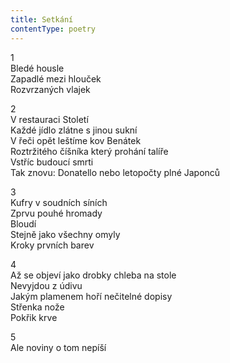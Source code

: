 ```yaml
---
title: Setkání
contentType: poetry
---
```


<section>

1  
Bledé housle  
Zapadlé mezi hlouček  
Rozvrzaných vlajek

</section>

<section>

2  
V restauraci Století  
Každé jídlo zlátne s jinou sukní  
V řeči opět leštíme kov Benátek  
Roztržitého číšníka který prohání talíře  
Vstříc budoucí smrti  
Tak znovu: Donatello nebo letopočty plné Japonců

</section>

<section>

3  
Kufry v soudních síních  
Zprvu pouhé hromady  
Bloudí  
Stejně jako všechny omyly  
Kroky prvních barev

</section>

<section>

4  
Až se objeví jako drobky chleba na stole  
Nevyjdou z údivu  
Jakým plamenem hoří nečitelné dopisy  
Střenka nože  
Pokřik krve

</section>

<section>

5  
Ale noviny o tom nepíší

</section>
